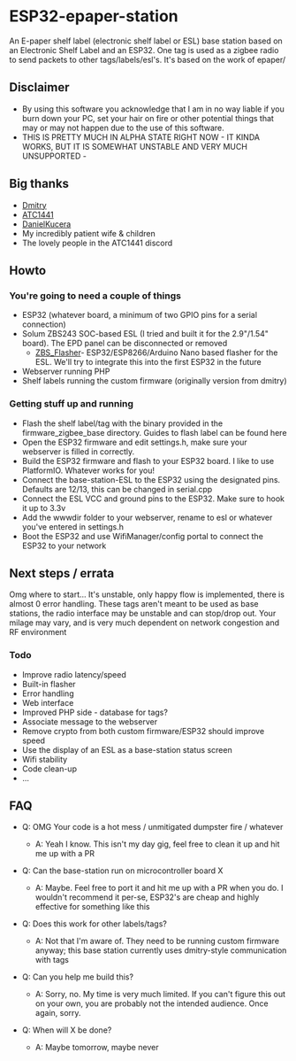 # ESP32-epaper-station
An E-paper shelf label (electronic shelf label or ESL) base station based on an Electronic Shelf Label and an ESP32. One tag is used as a zigbee radio to send packets to other tags/labels/esl's. It's based on the work of epaper/

## Disclaimer
- By using this software you acknowledge that I am in no way liable if you burn down your PC, set your hair on fire or other potential things that may or may not happen due to the use of this software.
- THIS IS PRETTY MUCH IN ALPHA STATE RIGHT NOW - IT KINDA WORKS, BUT IT IS SOMEWHAT UNSTABLE AND VERY MUCH UNSUPPORTED - 

## Big thanks
- [Dmitry](https://dmitry.gr/?r=05.Projects&proj=29.%20eInk%20Price%20Tags)
- [ATC1441](https://github.com/atc1441/ZBS_Flasher)
- [DanielKucera](https://github.com/danielkucera/epaper-station)
- My incredibly patient wife & children
- The lovely people in the ATC1441 discord

## Howto
### You're going to need a couple of things
- ESP32 (whatever board, a minimum of two GPIO pins for a serial connection)
- Solum ZBS243 SOC-based ESL (I tried and built it for the 2.9"/1.54" board). The EPD panel can be disconnected or removed
    - [ZBS_Flasher](https://github.com/atc1441/ZBS_Flasher)- ESP32/ESP8266/Arduino Nano based flasher for the ESL. We'll try to integrate this into the first ESP32 in the future
- Webserver running PHP
- Shelf labels running the custom firmware (originally version from dmitry)

### Getting stuff up and running
- Flash the shelf label/tag with the binary provided in the firmware_zigbee_base directory. Guides to flash label can be found here
- Open the ESP32 firmware and edit settings.h, make sure your webserver is filled in correctly.
- Build the ESP32 firmware and flash to your ESP32 board. I like to use PlatformIO. Whatever works for you!
- Connect the base-station-ESL to the ESP32 using the designated pins. Defaults are 12/13, this can be changed in serial.cpp
- Connect the ESL VCC and ground pins to the ESP32. Make sure to hook it up to 3.3v
- Add the wwwdir folder to your webserver, rename to esl or whatever you've entered in settings.h
- Boot the ESP32 and use WifiManager/config portal to connect the ESP32 to your network   

## Next steps / errata
Omg where to start... It's unstable, only happy flow is implemented, there is almost 0 error handling. These tags aren't meant to be used as base stations, the radio interface may be unstable and can stop/drop out. Your milage may vary, and is very much dependent on network congestion and RF environment

### Todo
- Improve radio latency/speed
- Built-in flasher
- Error handling
- Web interface
- Improved PHP side - database for tags?
- Associate message to the webserver
- Remove crypto from both custom firmware/ESP32 should improve speed
- Use the display of an ESL as a base-station status screen
- Wifi stability
- Code clean-up
- ...

## FAQ
- Q: OMG Your code is a hot mess / unmitigated dumpster fire / whatever
  - A: Yeah I know. This isn't my day gig, feel free to clean it up and hit me up with a PR

- Q: Can the base-station run on microcontroller board X
  - A: Maybe. Feel free to port it and hit me up with a PR when you do. I wouldn't recommend it per-se, ESP32's are cheap and highly effective for something like this

- Q: Does this work for other labels/tags?
  - A: Not that I'm aware of. They need to be running custom firmware anyway; this base station currently uses dmitry-style communication with tags

- Q: Can you help me build this?
  - A: Sorry, no. My time is very much limited. If you can't figure this out on your own, you are probably not the intended audience. Once again, sorry.

- Q: When will X be done?
  - A: Maybe tomorrow, maybe never